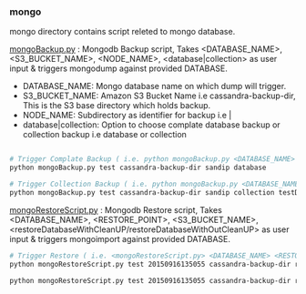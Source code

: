 
### mongo

mongo directory contains script releted to mongo database.

[mongoBackup.py] : Mongodb Backup script, Takes <DATABASE_NAME>, <S3_BUCKET_NAME>, <NODE_NAME>, <database|collection> as user input & triggers mongodump against provided DATABASE.

  * DATABASE_NAME: Mongo database name on which dump will trigger.
  * S3_BUCKET_NAME: Amazon S3 Bucket Name i.e cassandra-backup-dir, This is the S3 base directory which holds backup.
  * NODE_NAME: Subdirectory as identifier for backup i.e <HOSTNAME>|<MongoBackupDir>
  * database|collection: Option to choose complate database backup or collection backup i.e database or collection


```bash

# Trigger Complate Backup ( i.e. python mongoBackup.py <DATABASE_NAME> <S3_BUCKET_NAME> <NODE_NAME> database )
python mongoBackup.py test cassandra-backup-dir sandip database

# Trigger Collection Backup ( i.e. python mongoBackup.py <DATABASE_NAME> <S3_BUCKET_NAME> <NODE_NAME> collection <COLLECTION_NAME>)
python mongoBackup.py test cassandra-backup-dir sandip collection testData

```


[mongoRestoreScript.py] : Mongodb Restore script, Takes <DATABASE_NAME>, <RESTORE_POINT>, <S3_BUCKET_NAME>, <restoreDatabaseWithCleanUP/restoreDatabaseWithOutCleanUP> as user input & triggers mongoimport against provided DATABASE.

```bash
# Trigger Restore ( i.e. <mongoRestoreScript.py> <DATABASE_NAME> <RESTORE_POINT> <S3_BUCKET_NAME> <restoreDatabaseWithCleanUP/restoreDatabaseWithOutCleanUP> )
python mongoRestoreScript.py test 20150916135055 cassandra-backup-dir restoreDatabaseWithCleanUP

python mongoRestoreScript.py test 20150916135055 cassandra-backup-dir restoreDatabaseWithOutCleanUP

```




[mongoBackup.py]:https://github.com/OpsTree/Scripts/blob/master/mongo/mongoBackup.py
[mongoRestoreScript.py]:https://github.com/OpsTree/Scripts/blob/master/mongo/mongoRestoreScript.py



